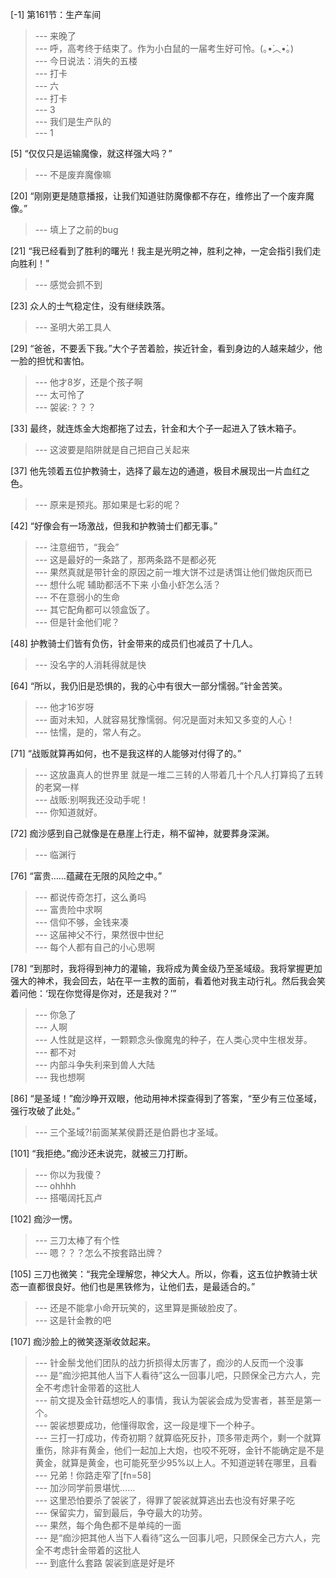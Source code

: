 
[-1] 第161节：生产车间
>--- 来晚了<br>
>--- 呼，高考终于结束了。作为小白鼠的一届考生好可怜。(｡•́︿•̀｡)<br>
>--- 今日说法：消失的五楼<br>
>--- 打卡<br>
>--- 六<br>
>--- 打卡<br>
>--- 3<br>
>--- 我们是生产队的<br>
>--- 1<br>

[5] “仅仅只是运输魔像，就这样强大吗？”
>--- 不是废弃魔像嘛<br>

[20] “刚刚更是随意播报，让我们知道驻防魔像都不存在，维修出了一个废弃魔像。”
>--- 填上了之前的bug<br>

[21] “我已经看到了胜利的曙光！我主是光明之神，胜利之神，一定会指引我们走向胜利！”
>--- 感觉会抓不到<br>

[23] 众人的士气稳定住，没有继续跌落。
>--- 圣明大弟工具人<br>

[29] “爸爸，不要丢下我。”大个子苦着脸，挨近针金，看到身边的人越来越少，他一脸的担忧和害怕。
>--- 他才8岁，还是个孩子啊<br>
>--- 太可怜了<br>
>--- 袈裟:？？？<br>

[33] 最终，就连炼金大炮都拖了过去，针金和大个子一起进入了铁木箱子。
>--- 这波要是陷阱就是自己把自己关起来<br>

[37] 他先领着五位护教骑士，选择了最左边的通道，极目术展现出一片血红之色。
>--- 原来是预兆。那如果是七彩的呢？<br>

[42] “好像会有一场激战，但我和护教骑士们都无事。”
>--- 注意细节，“我会”<br>
>--- 这是最好的一条路了，那两条路不是都必死<br>
>--- 果然真就是带针金的原因之前一堆大饼不过是诱饵让他们做炮灰而已<br>
>--- 想什么呢 辅助都活不下来 小鱼小虾怎么活？<br>
>--- 不在意弱小的生命<br>
>--- 其它配角都可以领盒饭了。<br>
>--- 但是针金他们呢？<br>

[48] 护教骑士们皆有负伤，针金带来的成员们也减员了十几人。
>--- 没名字的人消耗得就是快<br>

[64] “所以，我仍旧是恐惧的，我的心中有很大一部分懦弱。”针金苦笑。
>--- 他才16岁呀<br>
>--- 面对未知，人就容易犹豫懦弱。何况是面对未知又多变的人心！<br>
>--- 怯懦，是的，常人有之。<br>

[71] “战贩就算再如何，也不是我这样的人能够对付得了的。”
>--- 这放蛊真人的世界里 就是一堆二三转的人带着几十个凡人打算捣了五转的老窝一样<br>
>--- 战贩:别啊我还没动手呢！<br>
>--- 你知道就好。<br>

[72] 痂沙感到自己就像是在悬崖上行走，稍不留神，就要葬身深渊。
>--- 临渊行<br>

[76] “富贵……蕴藏在无限的风险之中。”
>--- 都说传奇怎打，这么勇吗<br>
>--- 富贵险中求啊<br>
>--- 信仰不够，金钱来凑<br>
>--- 这届神父不行，果然很中世纪<br>
>--- 每个人都有自己的小心思啊<br>

[78] “到那时，我将得到神力的灌输，我将成为黄金级乃至圣域级。我将掌握更加强大的神术，我会回去，站在平一主教的面前，看着他对我主动行礼。然后我会笑着问他：‘现在你觉得是你对，还是我对？’”
>--- 你急了<br>
>--- 人啊<br>
>--- 人性就是这样，一颗颗念头像魔鬼的种子，在人类心灵中生根发芽。<br>
>--- 都不对<br>
>--- 内部斗争失利来到兽人大陆<br>
>--- 我也想啊<br>

[86] “是圣域！”痂沙睁开双眼，他动用神术探查得到了答案，“至少有三位圣域，强行攻破了此处。”
>--- 三个圣域?!前面某某侯爵还是伯爵也才圣域。<br>

[101] “我拒绝。”痂沙还未说完，就被三刀打断。
>--- 你以为我傻？<br>
>--- ohhhh<br>
>--- 搭噶阔托瓦卢<br>

[102] 痂沙一愣。
>--- 三刀太棒了有个性<br>
>--- 嗯？？？怎么不按套路出牌？<br>

[105] 三刀也微笑：“我完全理解您，神父大人。所以，你看，这五位护教骑士状态一直都很良好。他们也是黑铁修为，让他们去，是最适合的。”
>--- 还是不能拿小命开玩笑的，这里算是撕破脸皮了。<br>
>--- 这是针金教的吧<br>

[107] 痂沙脸上的微笑逐渐收敛起来。
>--- 针金鬃戈他们团队的战力折损得太厉害了，痂沙的人反而一个没事<br>
>--- 是“痂沙把其他人当下人看待”这么一回事儿吧，只顾保全己方六人，完全不考虑针金带着的这批人<br>
>--- 前文提及金针菇想吃人的事情，我认为袈裟会成为受害者，甚至是第一个。<br>
>--- 袈裟想要成功，他懂得取舍，这一段是埋下一个种子。<br>
>--- 三打一打成功，传奇初期？就算临死反扑，顶多带走两个，剩一个就算重伤，除非有黄金，他们一起加上大炮，也咬不死呀，金针不能确定是不是黄金，就算是黄金，也可能死至少95%以上人。不知道逆转在哪里，且看<br>
>--- 兄弟！你路走窄了[fn=58]<br>
>--- 加沙同学前景堪忧……<br>
>--- 这里恐怕要杀了袈裟了，得罪了袈裟就算逃出去也没有好果子吃<br>
>--- 保留实力，留到最后，争夺最大的功劳。<br>
>--- 果然，每个角色都不是单纯的一面<br>
>--- 是“痂沙把其他人当下人看待”这么一回事儿吧，只顾保全己方六人，完全不考虑针金带着的这批人<br>
>--- 到底什么套路  袈裟到底是好是坏<br>
